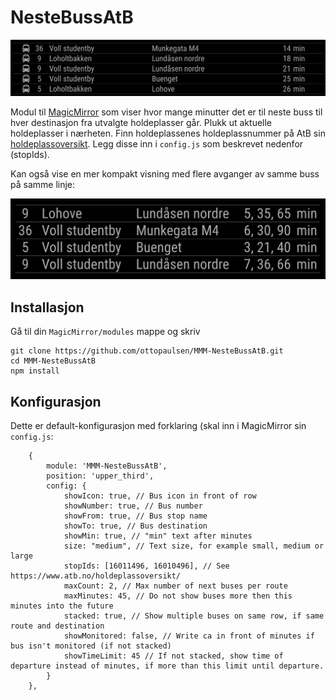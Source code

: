 # NesteBussAtB

![Screenshot](doc/Screenshot-MMM-NesteBussAtB.png)

Modul til [MagicMirror](https://github.com/MichMich/MagicMirror/) som viser hvor mange minutter det er til neste buss til hver destinasjon fra utvalgte holdeplasser går. Plukk ut aktuelle holdeplasser i nærheten. Finn holdeplassenes holdeplassnummer på AtB sin [holdeplassoversikt](https://www.atb.no/holdeplassoversikt/). Legg disse inn i `config.js` som beskrevet nedenfor (stopIds).

Kan også vise en mer kompakt visning med flere avganger av samme buss på samme linje:

![Screenshot stacked](doc/Screenshot-MMM-NesteBussAtB-Stacked.png)

## Installasjon

Gå til din `MagicMirror/modules` mappe og skriv

    git clone https://github.com/ottopaulsen/MMM-NesteBussAtB.git
    cd MMM-NesteBussAtB
    npm install


## Konfigurasjon

Dette er default-konfigurasjon med forklaring (skal inn i MagicMirror sin `config.js`:

        {
            module: 'MMM-NesteBussAtB',
            position: 'upper_third',
            config: {
                showIcon: true, // Bus icon in front of row
                showNumber: true, // Bus number
                showFrom: true, // Bus stop name
                showTo: true, // Bus destination
                showMin: true, // "min" text after minutes
                size: "medium", // Text size, for example small, medium or large
                stopIds: [16011496, 16010496], // See https://www.atb.no/holdeplassoversikt/
                maxCount: 2, // Max number of next buses per route
                maxMinutes: 45, // Do not show buses more then this minutes into the future
                stacked: true, // Show multiple buses on same row, if same route and destination
                showMonitored: false, // Write ca in front of minutes if bus isn't monitored (if not stacked)
                showTimeLimit: 45 // If not stacked, show time of departure instead of minutes, if more than this limit until departure.
            }
        },

